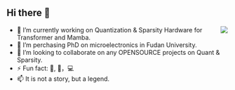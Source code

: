 ## Hi there 👋

<!--
**liuyuxivapor/liuyuxivapor** is a ✨ _special_ ✨ repository because its `README.md` (this file) appears on your GitHub profile.
-->

<img align="right" src="https://github-readme-stats.vercel.app/api?username=liuyuxivapor&show_icons=true&icon_color=CE1D2D&text_color=718096&bg_color=ffffff&hide_title=true" />

- 🔭 I’m currently working on Quantization & Sparsity Hardware for Transformer and Mamba.
- 🌱 I’m perchasing PhD on microelectronics in Fudan University.
- 👯 I’m looking to collaborate on any OPENSOURCE projects on Quant & Sparsity.
- ⚡ Fun fact: 🎻, 🏓，💻
- 📫 It is not a story, but a legend.

